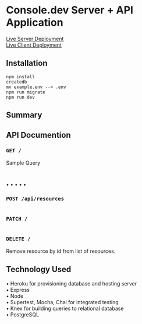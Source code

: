 # Console.dev Server + API Application

[Live Server Deployment]()  
[Live Client Deployment]()

## Installation

```
npm install
createdb
mv example.env --> .env
npm run migrate
npm run dev

```

## Summary

## API Documention

### `GET /`

Sample Query

```


```

•
•
•
•
•

### `POST /api/resources`

```

```

### `PATCH /`

```

```

### `DELETE /`

Remove resource by id from list of resources.

## Technology Used

• Heroku for provisioning database and hosting server  
• Express  
• Node  
• Supertest, Mocha, Chai for integrated testing  
• Knex for building queries to relational database  
• PostgreSQL
